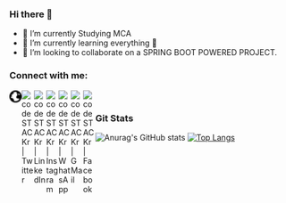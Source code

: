 ### Hi there 👋
- 🌱 I’m currently Studying MCA   
- 🌱 I’m currently learning everything 🤣
- 👯 I’m looking to collaborate on a SPRING BOOT POWERED PROJECT.
### Connect with me:

[<img align="left" alt="codeSTACKr.com" width="22px" src="https://raw.githubusercontent.com/iconic/open-iconic/master/svg/globe.svg" />][website]
[<img align="left" alt="codeSTACKr | Twitter" width="22px" src="https://cdn.jsdelivr.net/npm/simple-icons@v3/icons/twitter.svg" />][twitter]
[<img align="left" alt="codeSTACKr | LinkedIn" width="22px" src="https://cdn.jsdelivr.net/npm/simple-icons@v3/icons/linkedin.svg" />][linkedin]
[<img align="left" alt="codeSTACKr | Instagram" width="22px" src="https://cdn.jsdelivr.net/npm/simple-icons@v3/icons/instagram.svg" />][instagram]
[<img align="left" alt="codeSTACKr | WhatsApp " width="22px" src="https://cdn.jsdelivr.net/npm/simple-icons@v3/icons/whatsapp.svg" />][whatsapp]
[<img align="left" alt="codeSTACKr | GMail " width="22px" src="https://cdn.jsdelivr.net/npm/simple-icons@v3/icons/gmail.svg" />][Mail]
[<img align="left" alt="codeSTACKr | Facebook " width="22px" src="https://cdn.jsdelivr.net/npm/simple-icons@v3/icons/facebook.svg" />][facebook]

<br/>

### Git Stats
 ![Anurag's GitHub stats](https://github-readme-stats.vercel.app/api?username=manozjinagal&show_icons=true&theme=radical)
 [![Top Langs](https://github-readme-stats.vercel.app/api/top-langs/?username=manozjinagal&layout=compact)](https://github.com/anuraghazra/github-readme-stats)

<!--
**manozjinagal/manozjinagal** is a ✨ _special_ ✨ repository because its `README.md` (this file) appears on your GitHub profile.

Here are some ideas to get you started:

- 🔭 I’m currently working on ...
- 🌱 I’m currently learning ...
- 👯 I’m looking to collaborate on ...
- 🤔 I’m looking for help with ...
- 💬 Ask me about ...
- 📫 How to reach me: ...
- 😄 Pronouns: ...
- ⚡ Fun fact: ...
-->

[website]: https://manozjinagal.github.io
[twitter]: https://twitter.com/manozjinagal
[instagram]: https://instagram.com/manozjinagal
[linkedin]: https://linkedin.com/in/manozjinagal
[whatsapp]:http://wa.me/918561908667?text=Hey+there+👋 
[Mail]: https://mail.google.com/mail/?view=cm&fs=1&to=manozjinagal@gmail.com
[facebook]:https://www.facebook.com/manozjinagal
